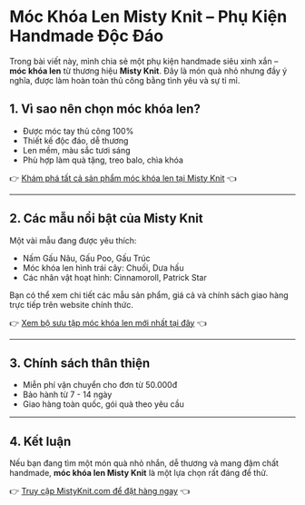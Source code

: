 
# Móc Khóa Len Misty Knit – Phụ Kiện Handmade Độc Đáo

Trong bài viết này, mình chia sẻ một phụ kiện handmade siêu xinh xắn – **móc khóa len** từ thương hiệu **Misty Knit**. Đây là món quà nhỏ nhưng đầy ý nghĩa, được làm hoàn toàn thủ công bằng tình yêu và sự tỉ mỉ.

## 1. Vì sao nên chọn móc khóa len?

- Được móc tay thủ công 100%
- Thiết kế độc đáo, dễ thương
- Len mềm, màu sắc tươi sáng
- Phù hợp làm quà tặng, treo balo, chìa khóa

👉 [Khám phá tất cả sản phẩm móc khóa len tại Misty Knit](https://mistyknit.com/) 👈

---

## 2. Các mẫu nổi bật của Misty Knit

Một vài mẫu đang được yêu thích:

- Nấm Gấu Nâu, Gấu Poo, Gấu Trúc
- Móc khóa len hình trái cây: Chuối, Dưa hấu
- Các nhân vật hoạt hình: Cinnamoroll, Patrick Star

Bạn có thể xem chi tiết các mẫu sản phẩm, giá cả và chính sách giao hàng trực tiếp trên website chính thức.

👉 [Xem bộ sưu tập móc khóa len mới nhất tại đây](https://mistyknit.com/) 👈

---

## 3. Chính sách thân thiện

- Miễn phí vận chuyển cho đơn từ 50.000đ
- Bảo hành từ 7 - 14 ngày
- Giao hàng toàn quốc, gói quà theo yêu cầu

---

## 4. Kết luận

Nếu bạn đang tìm một món quà nhỏ nhắn, dễ thương và mang đậm chất handmade, **móc khóa len Misty Knit** là một lựa chọn rất đáng để thử.

👉 [Truy cập MistyKnit.com để đặt hàng ngay](https://mistyknit.com/) 👈
